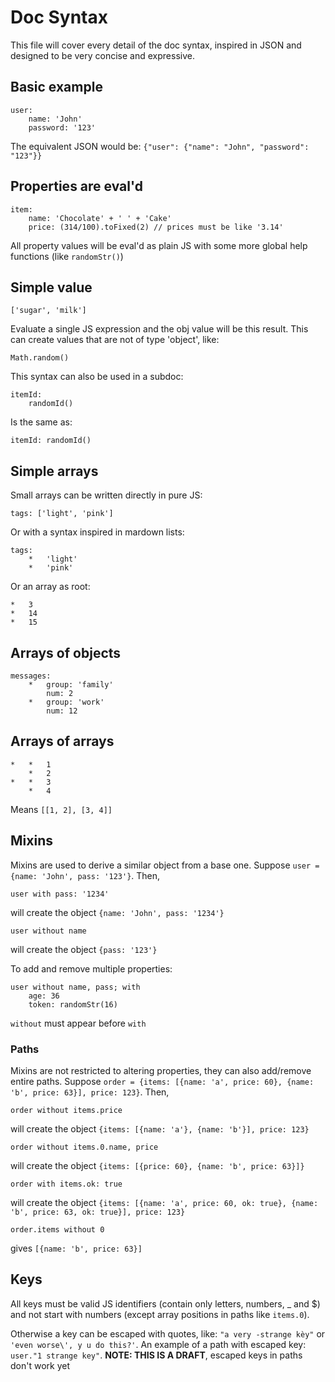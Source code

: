 # Doc Syntax
This file will cover every detail of the doc syntax, inspired in JSON and designed to be very concise and expressive.

## Basic example
	user:
		name: 'John'
		password: '123'
The equivalent JSON would be: `{"user": {"name": "John", "password": "123"}}`

## Properties are eval'd
	item:
		name: 'Chocolate' + ' ' + 'Cake'
		price: (314/100).toFixed(2) // prices must be like '3.14'
All property values will be eval'd as plain JS with some more global help functions (like `randomStr()`)

## Simple value
	['sugar', 'milk']
Evaluate a single JS expression and the obj value will be this result. This can create values that are not of type 'object', like:

	Math.random()

This syntax can also be used in a subdoc:

	itemId:
		randomId()

Is the same as:

	itemId: randomId()

## Simple arrays
Small arrays can be written directly in pure JS:

	tags: ['light', 'pink']
Or with a syntax inspired in mardown lists:

	tags:
		*	'light'
		*	'pink'
Or an array as root:

	*	3
	*	14
	*	15
## Arrays of objects
	messages:
		*	group: 'family'
			num: 2
		*	group: 'work'
			num: 12

## Arrays of arrays
	*	*	1
		*	2
	*	*	3
		*	4
Means `[[1, 2], [3, 4]]`

## Mixins
Mixins are used to derive a similar object from a base one. Suppose `user = {name: 'John', pass: '123'}`. Then,

	user with pass: '1234'

will create the object `{name: 'John', pass: '1234'}`

	user without name

will create the object `{pass: '123'}`

To add and remove multiple properties:

	user without name, pass; with
		age: 36
		token: randomStr(16)

`without` must appear before `with`

### Paths
Mixins are not restricted to altering properties, they can also add/remove entire paths. Suppose `order = {items: [{name: 'a', price: 60}, {name: 'b', price: 63}], price: 123}`. Then,

	order without items.price

will create the object `{items: [{name: 'a'}, {name: 'b'}], price: 123}`

	order without items.0.name, price

will create the object `{items: [{price: 60}, {name: 'b', price: 63}]}`

	order with items.ok: true

will create the object `{items: [{name: 'a', price: 60, ok: true}, {name: 'b', price: 63, ok: true}], price: 123}`

	order.items without 0

gives `[{name: 'b', price: 63}]`

## Keys
All keys must be valid JS identifiers (contain only letters, numbers, _ and $) and not start with numbers (except array positions in paths like `items.0`).

Otherwise a key can be escaped with quotes, like: `"a very -strange kèy"` or `'even worse\', y u do this?'`. An example of a path with escaped key: `user."1 strange key"`. **NOTE: THIS IS A DRAFT**, escaped keys in paths don't work yet